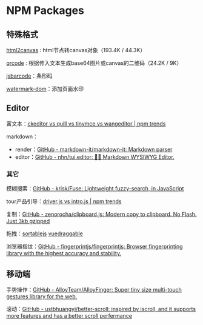 # NPM Packages

## 特殊格式

[html2canvas](https://github.com/niklasvh/html2canvas) : html节点转canvas对象（193.4K / 44.3K）

[qrcode](https://github.com/soldair/node-qrcode) : 根据传入文本生成base64图片或canvas的二维码（24.2K / 9K）

[jsbarcode](https://github.com/lindell/JsBarcode)：条形码

[watermark-dom](https://github.com/saucxs/watermark-dom)：添加页面水印

## Editor

富文本：[ckeditor vs quill vs tinymce vs wangeditor | npm trends](https://www.npmtrends.com/quill-vs-tinymce-vs-wangeditor-vs-ckeditor)

markdown：

- render：[GitHub - markdown-it/markdown-it: Markdown parser](https://github.com/markdown-it/markdown-it)
- editor：[GitHub - nhn/tui.editor: 🍞📝 Markdown WYSIWYG Editor.](https://github.com/nhn/tui.editor)

### 其它

模糊搜索：[GitHub - krisk/Fuse: Lightweight fuzzy-search, in JavaScript](https://github.com/krisk/Fuse)

tour产品引导：[driver.js vs intro.js | npm trends](https://www.npmtrends.com/driver.js-vs-intro.js)

复制：[GitHub - zenorocha/clipboard.js: Modern copy to clipboard. No Flash. Just 3kb gzipped](https://github.com/zenorocha/clipboard.js/)

拖拽：[sortablejs](https://github.com/SortableJS/Sortable)  [vuedraggable](https://github.com/SortableJS/Vue.Draggable)

浏览器指纹：[GitHub - fingerprintjs/fingerprintjs: Browser fingerprinting library with the highest accuracy and stability.](https://github.com/fingerprintjs/fingerprintjs)



## 移动端

手势操作：[GitHub - AlloyTeam/AlloyFinger: Super tiny size multi-touch gestures library for the web. ](https://github.com/AlloyTeam/AlloyFinger)

滚动：[GitHub - ustbhuangyi/better-scroll: inspired by iscroll, and it supports more features and has a better scroll perfermance](https://github.com/ustbhuangyi/better-scroll)

